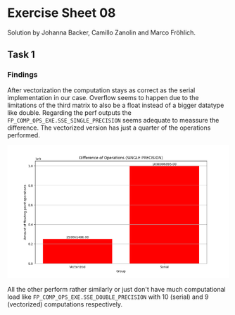 # Exercise Sheet 08
Solution by Johanna Backer, Camillo Zanolin and Marco Fröhlich.

## Task 1

### Findings

After vectorization the computation stays as correct as the serial implementation in our case. Overflow seems to happen due to the limitations of the third matrix to also be a float instead of a bigger datatype like double. 
Regarding the perf outputs the `FP_COMP_OPS_EXE.SSE_SINGLE_PRECISION` seems adequate to meassure the difference. The vectorized version has just a quarter of the operations performed. 

![master](task1/images/operations.png)

All the other perform rather similarly or just don't have much computational load like `FP_COMP_OPS_EXE.SSE_DOUBLE_PRECISION` with 10 (serial) and 9 (vectorized) computations respectively. 


